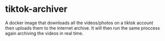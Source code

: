 # tiktok-archiver
A docker image that downloads all the videos/photos on a tiktok account then uploads them to the internet archive. It will then run the same proccess again archiving the videos in real time.
